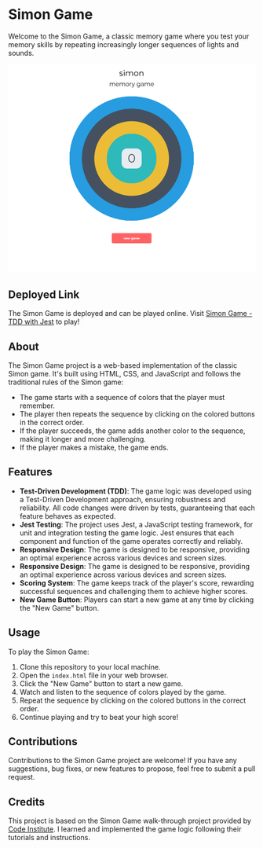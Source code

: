 # Simon Game

Welcome to the Simon Game, a classic memory game where you test your memory skills by repeating increasingly longer sequences of lights and sounds.


![Simon Game Preview](./assets/images/game.png)
## Deployed Link

The Simon Game is deployed and can be played online. Visit [Simon Game - TDD with Jest](https://zohaibshahzadkhan.github.io/SimonGame-TDD-Jest/) to play!

## About

The Simon Game project is a web-based implementation of the classic Simon game. It's built using HTML, CSS, and JavaScript and follows the traditional rules of the Simon game:

- The game starts with a sequence of colors that the player must remember.
- The player then repeats the sequence by clicking on the colored buttons in the correct order.
- If the player succeeds, the game adds another color to the sequence, making it longer and more challenging.
- If the player makes a mistake, the game ends.

## Features

- **Test-Driven Development (TDD)**: The game logic was developed using a Test-Driven Development approach, ensuring robustness and reliability. All code changes were driven by tests, guaranteeing that each feature behaves as expected.
- **Jest Testing**: The project uses Jest, a JavaScript testing framework, for unit and integration testing the game logic. Jest ensures that each component and function of the game operates correctly and reliably.
- **Responsive Design**: The game is designed to be responsive, providing an optimal experience across various devices and screen sizes.
- **Responsive Design**: The game is designed to be responsive, providing an optimal experience across various devices and screen sizes.
- **Scoring System**: The game keeps track of the player's score, rewarding successful sequences and challenging them to achieve higher scores.
- **New Game Button**: Players can start a new game at any time by clicking the "New Game" button.

## Usage

To play the Simon Game:
1. Clone this repository to your local machine.
2. Open the `index.html` file in your web browser.
3. Click the "New Game" button to start a new game.
4. Watch and listen to the sequence of colors played by the game.
5. Repeat the sequence by clicking on the colored buttons in the correct order.
6. Continue playing and try to beat your high score!

## Contributions

Contributions to the Simon Game project are welcome! If you have any suggestions, bug fixes, or new features to propose, feel free to submit a pull request.

## Credits

This project is based on the Simon Game walk-through project provided by [Code Institute](https://codeinstitute.net/). I learned and implemented the game logic following their tutorials and instructions.
